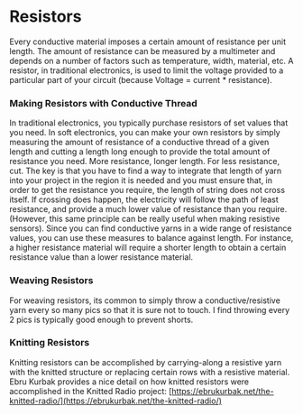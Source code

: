 # Resistors

Every conductive material imposes a certain amount of resistance per unit length. The amount of resistance can be measured by a multimeter and depends on a number of factors such as temperature, width, material, etc. A resistor, in traditional electronics, is used to limit the voltage provided to a particular part of your circuit \(because Voltage = current \* resistance\). 

### Making Resistors with Conductive Thread

In traditional electronics, you typically purchase resistors of set values that you need. In soft electronics, you can make your own resistors by simply measuring the amount of resistance of a conductive thread of a given length and cutting a length long enough to provide the total amount of resistance you need. More resistance, longer length. For less resistance, cut. The key is that you have to find a way to integrate that length of yarn into your project in the region it is needed and you must ensure that, in order to get the resistance you require, the length of string does not cross itself. If crossing does happen, the electricity will follow the path of least resistance, and provide a much lower value of resistance than you require. \(However, this same principle can be really useful when making resistive sensors\). Since you can find conductive yarns in a wide range of resistance values, you can use these measures to balance against length. For instance, a higher resistance material will require a shorter length to obtain a certain resistance value than a lower resistance material. 

### Weaving Resistors

For weaving resistors, its common to simply throw a conductive/resistive yarn every so many pics so that it is sure not to touch. I find throwing every 2 pics is typically good enough to prevent shorts. 

### Knitting Resistors

Knitting resistors can be accomplished by carrying-along a resistive yarn with the knitted structure or replacing certain rows with a resistive material. Ebru Kurbak provides a nice detail on how knitted resistors were accomplished in the Knitted Radio project: [https://ebrukurbak.net/the-knitted-radio/](https://ebrukurbak.net/the-knitted-radio/)





